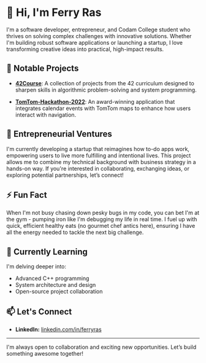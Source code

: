 # 👋 Hi, I'm Ferry Ras

I'm a software developer, entrepreneur, and Codam College student who thrives on solving complex challenges with innovative solutions. Whether I'm building robust software applications or launching a startup, I love transforming creative ideas into practical, high-impact results.

## 🔭 Notable Projects

- **[42Course](https://github.com/f-ras/42Course)**: A collection of projects from the 42 curriculum designed to sharpen skills in algorithmic problem-solving and system programming.

- **[TomTom-Hackathon-2022](https://github.com/f-ras/TomTom-Hackathon-2022)**: An award-winning application that integrates calendar events with TomTom maps to enhance how users interact with navigation.

## 🚀 Entrepreneurial Ventures

I'm currently developing a startup that reimagines how to-do apps work, empowering users to live more fulfilling and intentional lives. This project allows me to combine my technical background with business strategy in a hands-on way. If you're interested in collaborating, exchanging ideas, or exploring potential partnerships, let’s connect!

## ⚡ Fun Fact

When I'm not busy chasing down pesky bugs in my code, you can bet I'm at the gym - pumping iron like I'm debugging my life in real time. I fuel up with quick, efficient healthy eats (no gourmet chef antics here), ensuring I have all the energy needed to tackle the next big challenge.

## 🌱 Currently Learning

I'm delving deeper into:

- Advanced C++ programming
- System architecture and design
- Open-source project collaboration

## 📫 Let's Connect

- **LinkedIn:** [linkedin.com/in/ferryras](https://www.linkedin.com/in/ferryras/)

---

I'm always open to collaboration and exciting new opportunities. Let’s build something awesome together!
